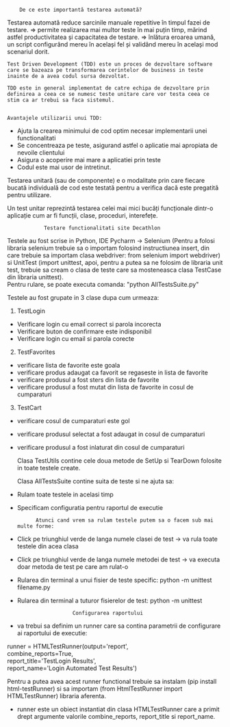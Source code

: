         De ce este importantă testarea automată?

Testarea automată reduce sarcinile manuale repetitive în timpul fazei de testare. 
=> permite realizarea mai multor teste în mai puțin timp, mărind astfel productivitatea și capacitatea de testare.
=> înlătura eroarea umană, un script configurând mereu în același fel și validând mereu în același mod scenariul dorit.


	Test Driven Development (TDD) este un proces de dezvoltare software care se bazeaza pe transformarea cerintelor de business in teste inainte de a avea codul sursa dezvoltat. 

	TDD este in general implementat de catre echipa de dezvoltare prin definirea a ceea ce se numesc teste unitare care vor testa ceea ce stim ca ar trebui sa faca sistemul.


	Avantajele utilizarii unui TDD: 

- Ajuta la crearea minimului de cod optim necesar implementarii unei functionalitati
- Se concentreaza pe teste, asigurand astfel o aplicatie mai apropiata de nevoile clientului
- Asigura o acoperire mai mare a aplicatiei prin teste
- Codul este mai usor de intretinut.

Testarea unitară (sau de componente) e o modalitate prin care fiecare bucată individuală de cod este testată pentru a verifica dacă este pregatită pentru utilizare. 

Un test unitar reprezintă testarea celei mai mici bucăți funcționale dintr-o aplicație cum ar fi funcții, clase, proceduri, interefețe.



				Testare functionalitati site Decathlon

Testele au fost scrise in Python, IDE Pycharm -> Selenium (Pentru a folosi libraria selenium trebuie sa o importam folosind instructiunea insert, din care trebuie sa importam clasa webdriver: from selenium import webdriver) si UnitTest (import unittest, apoi, pentru a putea sa ne folosim de libraria unit test, trebuie sa cream o clasa de teste care sa mosteneasca clasa TestCase din libraria unittest).  
Pentru rulare, se poate executa comanda: "python AllTestsSuite.py"

Testele au fost grupate in 3 clase dupa cum urmeaza:

 1. TestLogin

- Verificare login cu email correct si parola incorecta
- Verificare buton de confirmare este indisponibil
- Verificare login cu email si parola corecte

2. TestFavorites 

- verificare lista de favorite este goala
- verificare produs adaugat ca favorit  se regaseste in lista de favorite
- verificare produsul a fost sters din lista de favorite
- verificare produsul a fost mutat din lista de favorite in cosul de cumparaturi

3. TestCart

- verificare cosul de cumparaturi este gol
- verificare produsul selectat a fost adaugat in cosul de cumparaturi
- verificare produsul a fost inlaturat din cosul de cumparaturi

   Clasa TestUtils contine cele doua metode de SetUp si TearDown folosite in toate testele create.

   Clasa AllTestsSuite contine suita de teste si ne ajuta sa:

- Rulam toate testele in acelasi timp
- Specificam configuratia pentru raportul de executie


   			Atunci cand vrem sa rulam testele putem sa o facem sub mai multe forme: 
 - Click pe triunghiul verde de langa numele clasei de test -> va rula toate testele din acea clasa
 - Click pe triunghiul verde de langa numele metodei de test -> va executa doar metoda de test pe care am rulat-o
 - Rularea din terminal a unui fisier de teste specific: python -m unittest filename.py
 - Rularea din terminal a tuturor fisierelor de test: python -m unittest


            			 Configurarea raportului

- va trebui sa definim un runner care sa contina parametrii de configurare ai raportului de executie:

runner = HTMLTestRunner(output='report',      	                      
			combine_reports=True,                                     
			report_title='TestLogin Results',                                        
			report_name='Login Automated Test Results')

Pentru a putea avea acest runner functional trebuie sa instalam (pip install html-testRunner) si sa importam (from HtmlTestRunner import HTMLTestRunner) libraria aferenta. 

- runner este un obiect instantiat din clasa HTMLTestRunner care a primit drept argumente valorile combine_reports, report_title si report_name.





